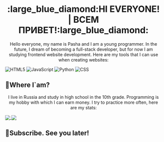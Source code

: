<h1 align="center">
      :large_blue_diamond:<strong>HI EVERYONE! | ВСЕМ ПРИВЕТ!</strong>:large_blue_diamond:
</h1>

<p align="center">
      Hello everyone, my name is Pasha and I am a young programmer. In the future, I dream of becoming a full-stack developer,
      but for now I am studying frontend website development. Here are my tools that I can use when creating websites:
</p>

  ![HTML5](https://img.shields.io/badge/-HTML-090909?style=for-the-badge&logo=html5&logoColor=orange)
  ![JavaScript](https://img.shields.io/badge/-JavaScript-090909?style=for-the-badge&logo=JavaScript&logoColor=E9D54D)
  ![Python](https://img.shields.io/badge/-Python-090909?style=for-the-badge&logo=python&logoColor=green)
  ![CSS](https://img.shields.io/badge/-CSS-090909?style=for-the-badge&logo=css3&logoColor=blue)

## :small_blue_diamond:Where I`am?
<p align="center">
  I live in Russia and study in high school in the 10th grade. Programming is my hobby with which I can earn money. I try to practice more often, here are my stats:
</p>

<a href="https://github.com/anuraghazra/github-readme-stats">
  <img align="center" src="https://github-readme-stats.vercel.app/api?username=areallypawa&theme=tokyonight&show_icons=true" />
</a>
<a href="https://github.com/areallypawa/github-readme-stats">
  <img align="center" src="https://github-readme-stats.vercel.app/api/top-langs/?username=areallypawa&layout=compact&theme=tokyonight" />
</a>

## :large_orange_diamond:Subscribe. See you later!
